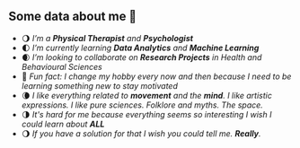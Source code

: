 ## Some data about me 👋

- :waning_gibbous_moon: *I’m a **Physical Therapist** and **Psychologist***
- :first_quarter_moon: *I’m currently learning **Data Analytics** and **Machine Learning***
- :waxing_crescent_moon: *I’m looking to collaborate on **Research Projects** in Health and Behavioural Sciences*
- :new_moon_with_face: *Fun fact: I change my hobby every now and then because I need to be learning something new to stay motivated*
- :waning_crescent_moon: *I like everything related to **movement** and the **mind**. I like artistic expressions. I like pure sciences. Folklore and myths. The space.*
- :last_quarter_moon: *It's hard for me because everything seems so interesting I wish I could learn about **ALL***
- :waning_gibbous_moon: *If you have a solution for that I wish you could tell me. **Really**.*
